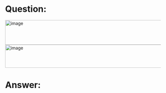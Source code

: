 # Question:<br>
<img width="670" height="80" alt="image" src="https://github.com/user-attachments/assets/9125ecb4-c014-4ad6-8e5e-26e386c088ef" /><br>
<img width="642" height="75" alt="image" src="https://github.com/user-attachments/assets/8a54e0e0-cbb2-49a0-80af-9aaa5e4a88ab" /><br>
# Answer:<br>

